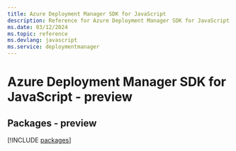 ```yaml
---
title: Azure Deployment Manager SDK for JavaScript
description: Reference for Azure Deployment Manager SDK for JavaScript
ms.date: 03/12/2024
ms.topic: reference
ms.devlang: javascript
ms.service: deploymentmanager
---
```

# Azure Deployment Manager SDK for JavaScript - preview
## Packages - preview
[!INCLUDE [packages](deployment-manager-index.md)]